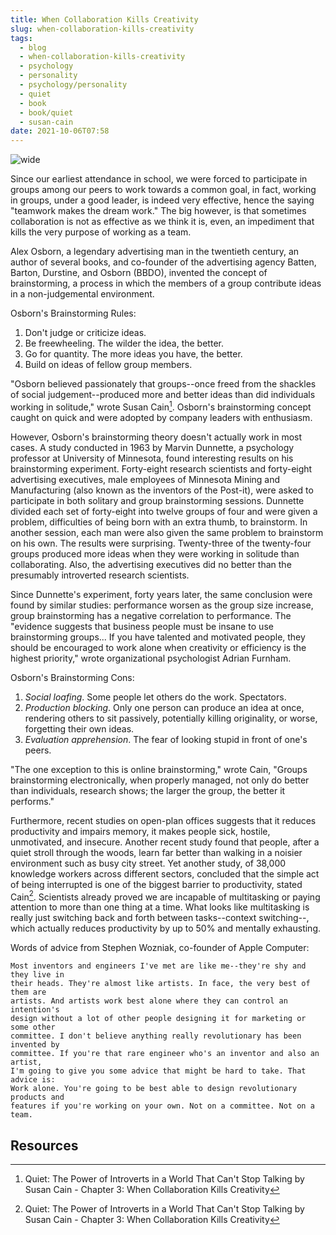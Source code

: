 ```yaml
---
title: When Collaboration Kills Creativity
slug: when-collaboration-kills-creativity
tags:
  - blog
  - when-collaboration-kills-creativity
  - psychology
  - personality
  - psychology/personality
  - quiet
  - book
  - book/quiet
  - susan-cain
date: 2021-10-06T07:58
---
```



![wide](https://p0.pxfuel.com/preview/427/453/229/action-african-american-agreement-american.jpg "image from Pxfuel (cc)")

Since our earliest attendance in school, we were forced to participate in groups
among our peers to work towards a common goal, in fact, working in groups, under
a good leader, is indeed very effective, hence the saying "teamwork makes the
dream work." The big however, is that sometimes collaboration is not as
effective as we think it is, even, an impediment that kills the very purpose of
working as a team.

Alex Osborn, a legendary advertising man in the twentieth century, an author of
several books, and co-founder of the advertising agency Batten, Barton,
Durstine, and Osborn (BBDO), invented the concept of brainstorming, a process in
which the members of a group contribute ideas in a non-judgemental environment.

Osborn's Brainstorming Rules:

1. Don't judge or criticize ideas.
2. Be freewheeling. The wilder the idea, the better.
3. Go for quantity. The more ideas you have, the better.
4. Build on ideas of fellow group members.

"Osborn believed passionately that groups--once freed from the shackles of
social judgement--produced more and better ideas than did individuals working in
solitude," wrote Susan Cain[^1]. Osborn's brainstorming concept caught on quick
and were adopted by company leaders with enthusiasm.

However, Osborn's brainstorming theory doesn't actually work in most cases.
A study conducted in 1963 by Marvin Dunnette, a psychology professor at
University of Minnesota, found interesting results on his brainstorming
experiment. Forty-eight research scientists and forty-eight advertising
executives, male employees of Minnesota Mining and Manufacturing (also known as
the inventors of the Post-it), were asked to participate in both solitary and
group brainstorming sessions. Dunnette divided each set of forty-eight into
twelve groups of four and were given a problem, difficulties of being born with
an extra thumb, to brainstorm. In another session, each man were also given the
same problem to brainstorm on his own. The results were surprising. Twenty-three
of the twenty-four groups produced more ideas when they were working in solitude
than collaborating. Also, the advertising executives did no better than the
presumably introverted research scientists.

Since Dunnette's experiment, forty years later, the same conclusion were found
by similar studies: performance worsen as the group size increase, group
brainstorming has a negative correlation to performance. The "evidence
suggests that business people must be insane to use brainstorming groups... If
you have talented and motivated people, they should be encouraged to work alone
when creativity or efficiency is the highest priority," wrote organizational
psychologist Adrian Furnham.

Osborn's Brainstorming Cons:

1. _Social loafing_. Some people let others do the work. Spectators.
2. _Production blocking_. Only one person can produce an idea at once, rendering
   others to sit passively, potentially killing originality, or worse,
   forgetting their own ideas.
3. _Evaluation apprehension_. The fear of looking stupid in front of one's
   peers.

"The one exception to this is online brainstorming," wrote Cain, "Groups
brainstorming electronically, when properly managed, not only do better than
individuals, research shows; the larger the group, the better it performs."

Furthermore, recent studies on open-plan offices suggests that it reduces
productivity and impairs memory, it makes people sick, hostile, unmotivated, and
insecure. Another recent study found that people, after a quiet stroll through
the woods, learn far better than walking in a noisier environment such as busy
city street. Yet another study, of 38,000 knowledge workers across different
sectors, concluded that the simple act of being interrupted is one of the
biggest barrier to productivity, stated Cain[^1]. Scientists already proved we
are incapable of multitasking or paying attention to more than one thing at
a time. What looks like multitasking is really just switching back and forth
between tasks--context switching--, which actually reduces productivity by up to
50% and mentally exhausting.

Words of advice from Stephen Wozniak, co-founder of Apple Computer:

```
Most inventors and engineers I've met are like me--they're shy and they live in
their heads. They're almost like artists. In face, the very best of them are
artists. And artists work best alone where they can control an intention's
design without a lot of other people designing it for marketing or some other
committee. I don't believe anything really revolutionary has been invented by
committee. If you're that rare engineer who's an inventor and also an artist,
I'm going to give you some advice that might be hard to take. That advice is:
Work alone. You're going to be best able to design revolutionary products and
features if you're working on your own. Not on a committee. Not on a team.
```


## Resources

[^1]: Quiet: The Power of Introverts in a World That Can't Stop Talking by Susan Cain - Chapter 3: When Collaboration Kills Creativity

